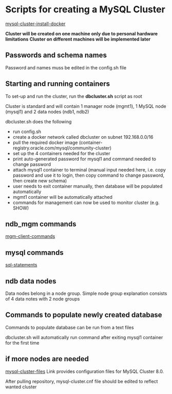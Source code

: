 # Scripts for creating a MySQL Cluster
[mysql-cluster-install-docker](https://dev.mysql.com/doc/refman/8.0/en/mysql-cluster-install-docker.html)

__Cluster will be created on one machine only due to personal hardware limitations__
__Cluster on different machines will be implemented later__

## Passwords and schema names
Password and names muss be edited in the config.sh file

## Starting and running containers
To set-up and run the cluster, run the __dbcluster.sh__ script as root

Cluster is standard and will contain 1 manager node (mgmt1), 1 MySQL node (mysql1) and 2 data nodes (ndb1, ndb2)

dbcluster.sh does the following
- run config.sh
- create a docker network called dbcluster on subnet 192.168.0.0/16
- pull the required docker image (container-registry.oracle.com/mysql/community-cluster)
- set up the 4 containers needed for the cluster
- print auto-generated password for mysql1 and command needed to change password
- attach mysql1 container to terminal (manual input needed here, i.e. copy password and use it to login, then copy command to change password, then create new schema)
- user needs to exit container manually, then database will be populated automatically
- mgmt1 container will be automatically attached
- commands for management can now be used to monitor cluster (e.g. SHOW)

## ndb_mgm commands
[mgm-client-commands](https://dev.mysql.com/doc/refman/8.0/en/mysql-cluster-mgm-client-commands.html)

## mysql commands
[sql-statements](https://dev.mysql.com/doc/refman/8.0/en/sql-statements.html)

## ndb data nodes
Data nodes belong in a node group. Simple node group explanation consists of 4 data notes with 2 node groups


## Commands to populate newly created database
Commands to populate database can be run from a text files

dbcluster.sh will automatically run command after exiting mysql1 container for the first time

## if more nodes are needed

[mysql-cluster-files](https://github.com/mysql/mysql-docker/tree/mysql-cluster/8.0)
Link provides configuration files for MySQL Cluster 8.0.

After pulling repository, mysql-cluster.cnf file should be edited to reflect wanted cluster
